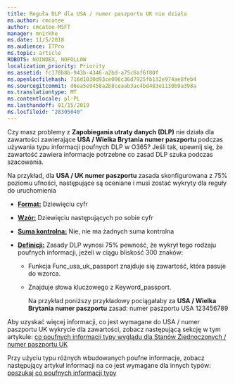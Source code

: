 ```yaml
---
title: Reguła DLP dla USA / numer paszportu UK nie działa
ms.author: cmcatee
author: cmcatee-MSFT
manager: mnirkhe
ms.date: 11/5/2018
ms.audience: ITPro
ms.topic: article
ROBOTS: NOINDEX, NOFOLLOW
localization_priority: Priority
ms.assetid: fc178b8b-943b-4346-a2bd-a75c6af6f80f
ms.openlocfilehash: 716d1030d93ce006c36d7925fb132e974ae8feb4
ms.sourcegitcommit: d6ea5e9458a2b8ceaab3ac4bd483e1130b9a398a
ms.translationtype: MT
ms.contentlocale: pl-PL
ms.lasthandoff: 01/15/2019
ms.locfileid: "28305040"
---
```

Czy masz problemy z **Zapobiegania utraty danych (DLP)** nie działa dla zawartości zawierające **USA / Wielka Brytania numer paszportu** podczas używania typu informacji poufnych DLP w O365? Jeśli tak, upewnij się, że zawartość zawiera informacje potrzebne co zasad DLP szuka podczas szacowania. 
  
Na przykład, dla **USA / UK numer paszportu** zasada skonfigurowana z 75% poziomu ufności, następujące są oceniane i musi zostać wykryty dla reguły do uruchomienia 
  
- **[Format:](https://docs.microsoft.com/en-us/office365/securitycompliance/what-the-sensitive-information-types-look-for#format-77)** Dziewięciu cyfr 
    
- **[Wzór:](https://docs.microsoft.com/en-us/office365/securitycompliance/what-the-sensitive-information-types-look-for#pattern-77)** Dziewięciu następujących po sobie cyfr 
    
- **[Suma kontrolna:](https://docs.microsoft.com/en-us/office365/securitycompliance/what-the-sensitive-information-types-look-for#checksum-76)** Nie, nie ma żadnych suma kontrolna 
    
- **[Definicji:](https://docs.microsoft.com/en-us/office365/securitycompliance/what-the-sensitive-information-types-look-for#definition-77)** Zasady DLP wynosi 75% pewność, że wykrył tego rodzaju poufnych informacji, jeżeli w ciągu bliskość 300 znaków: 
    
  - Funkcja Func_usa_uk_passport znajduje się zawartość, która pasuje do wzorca.
    
  - Znajduje słowa kluczowego z Keyword_passport.
    
    Na przykład poniższy przykładowy pociągałaby za **USA / Wielka Brytania numer paszportu** zasad: numer paszportu USA 123456789 
    
Aby uzyskać więcej informacji, co jest wymagane do USA / numer paszportu UK wykrycie dla zawartości, zobacz następującą sekcję w tym artykule: [co poufnych informacji typy wyglądu dla Stanów Zjednoczonych / numer paszportu UK](https://docs.microsoft.com/en-us/office365/securitycompliance/what-the-sensitive-information-types-look-for#us--uk-passport-number)
  
Przy użyciu typu różnych wbudowanych poufne informacje, zobacz następujący artykuł informacji na co jest wymagane dla innych typów: [poszukaj co poufnych informacji typy](https://docs.microsoft.com/en-us/office365/securitycompliance/what-the-sensitive-information-types-look-for)
  

